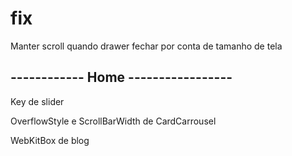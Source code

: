 # fix
Manter scroll quando drawer fechar por conta de tamanho de tela

## ------------ Home -----------------

Key de slider

OverflowStyle e ScrollBarWidth de CardCarrousel

WebKitBox de blog
